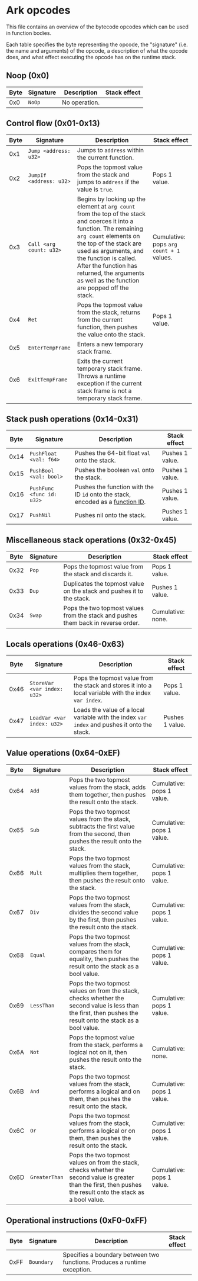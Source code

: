 # Ark opcodes

This file contains an overview of the bytecode opcodes which can be used in function bodies.

Each table specifies the byte representing the opcode, the "signature" (i.e. the name and arguments) of the opcode, a description of what the opcode does, and what effect executing the opcode has on the runtime stack.

## Noop (0x0)

| Byte | Signature | Description | Stack effect |
|------|-----------|-------------|--------------|
| 0x0 | `NoOp` | No operation. | |

## Control flow (0x01-0x13)

| Byte | Signature | Description | Stack effect |
|------|-----------|-------------|--------------|
| 0x1 | `Jump <address: u32>` | Jumps to `address` within the current function. | |
| 0x2 | `JumpIf <address: u32>` | Pops the topmost value from the stack and jumps to `address` if the value is `true`. | Pops 1 value. |
| 0x3 | `Call <arg count: u32>` | Begins by looking up the element at `arg count` from the top of the stack and coerces it into a function. The remaining `arg count` elements on the top of the stack are used as arguments, and the function is called. After the function has returned, the arguments as well as the function are popped off the stack. | Cumulative: pops `arg count + 1` values. |
| 0x4 | `Ret` | Pops the topmost value from the stack, returns from the current function, then pushes the value onto the stack. | Pops 1 value. |
| 0x5 | `EnterTempFrame` | Enters a new temporary stack frame. | |
| 0x6 | `ExitTempFrame` | Exits the current temporary stack frame. Throws a runtime exception if the current stack frame is not a temporary stack frame. | |

## Stack push operations (0x14-0x31)

| Byte | Signature | Description | Stack effect |
|------|-----------|-------------|--------------|
| 0x14 | `PushFloat <val: f64>` | Pushes the 64-bit float `val` onto the stack. | Pushes 1 value. |
| 0x15 | `PushBool <val: bool>` | Pushes the boolean `val` onto the stack. | Pushes 1 value. |
| 0x16 | `PushFunc <func id: u32>` | Pushes the function with the ID `id` onto the stack, encoded as a [function ID](./ark.md#function-id). | Pushes 1 value. |
| 0x17 | `PushNil` | Pushes nil onto the stack. | Pushes 1 value. |

## Miscellaneous stack operations (0x32-0x45)

| Byte | Signature | Description | Stack effect |
|------|-----------|-------------|--------------|
| 0x32 | `Pop` | Pops the topmost value from the stack and discards it. | Pops 1 value. |
| 0x33 | `Dup` | Duplicates the topmost value on the stack and pushes it to the stack. | Pushes 1 value. |
| 0x34 | `Swap` | Pops the two topmost values from the stack and pushes them back in reverse order. | Cumulative: none. |

## Locals operations (0x46-0x63)

| Byte | Signature | Description | Stack effect |
|------|-----------|-------------|--------------|
| 0x46 | `StoreVar <var index: u32>` | Pops the topmost value from the stack and stores it into a local variable with the index `var index`. | Pops 1 value. |
| 0x47 | `LoadVar <var index: u32>` | Loads the value of a local variable with the index `var index` and pushes it onto the stack. | Pushes 1 value. |

## Value operations (0x64-0xEF)

| Byte | Signature | Description | Stack effect |
|------|-----------|-------------|--------------|
| 0x64 | `Add` | Pops the two topmost values from the stack, adds them together, then pushes the result onto the stack. | Cumulative: pops 1 value. |
| 0x65 | `Sub` | Pops the two topmost values from the stack, subtracts the first value from the second, then pushes the result onto the stack. | Cumulative: pops 1 value. |
| 0x66 | `Mult` | Pops the two topmost values from the stack, multiplies them together, then pushes the result onto the stack. | Cumulative: pops 1 value. |
| 0x67 | `Div` | Pops the two topmost values from the stack, divides the second value by the first, then pushes the result onto the stack. | Cumulative: pops 1 value. |
| 0x68 | `Equal` | Pops the two topmost values from the stack, compares them for equality, then pushes the result onto the stack as a bool value. | Cumulative: pops 1 value. |
| 0x69 | `LessThan` | Pops the two topmost values on from the stack, checks whether the second value is less than the first, then pushes the result onto the stack as a bool value. | Cumulative: pops 1 value. |
| 0x6A | `Not` | Pops the topmost value from the stack, performs a logical not on it, then pushes the result onto the stack. | Cumulative: none. |
| 0x6B | `And` | Pops the two topmost values from the stack, performs a logical and on them, then pushes the result onto the stack. | Cumulative: pops 1 value. |
| 0x6C | `Or` | Pops the two topmost values from the stack, performs a logical or on them, then pushes the result onto the stack. | Cumulative: pops 1 value. |
| 0x6D | `GreaterThan` | Pops the two topmost values on from the stack, checks whether the second value is greater than the first, then pushes the result onto the stack as a bool value. | Cumulative: pops 1 value. |

## Operational instructions (0xF0-0xFF)

| Byte | Signature | Description | Stack effect |
|------|-----------|-------------|--------------|
| 0xFF | `Boundary` | Specifies a boundary between two functions. Produces a runtime exception. | |
